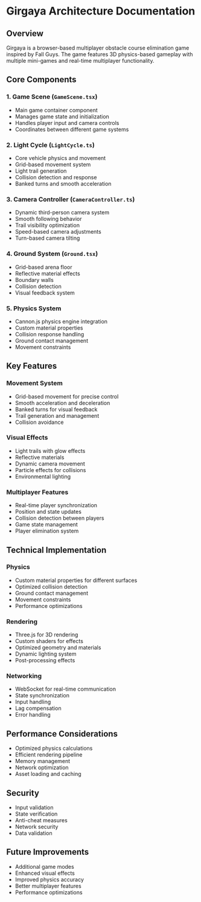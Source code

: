 # Girgaya Architecture Documentation

## Overview
Girgaya is a browser-based multiplayer obstacle course elimination game inspired by Fall Guys. The game features 3D physics-based gameplay with multiple mini-games and real-time multiplayer functionality.

## Core Components

### 1. Game Scene (`GameScene.tsx`)
- Main game container component
- Manages game state and initialization
- Handles player input and camera controls
- Coordinates between different game systems

### 2. Light Cycle (`LightCycle.ts`)
- Core vehicle physics and movement
- Grid-based movement system
- Light trail generation
- Collision detection and response
- Banked turns and smooth acceleration

### 3. Camera Controller (`CameraController.ts`)
- Dynamic third-person camera system
- Smooth following behavior
- Trail visibility optimization
- Speed-based camera adjustments
- Turn-based camera tilting

### 4. Ground System (`Ground.tsx`)
- Grid-based arena floor
- Reflective material effects
- Boundary walls
- Collision detection
- Visual feedback system

### 5. Physics System
- Cannon.js physics engine integration
- Custom material properties
- Collision response handling
- Ground contact management
- Movement constraints

## Key Features

### Movement System
- Grid-based movement for precise control
- Smooth acceleration and deceleration
- Banked turns for visual feedback
- Trail generation and management
- Collision avoidance

### Visual Effects
- Light trails with glow effects
- Reflective materials
- Dynamic camera movement
- Particle effects for collisions
- Environmental lighting

### Multiplayer Features
- Real-time player synchronization
- Position and state updates
- Collision detection between players
- Game state management
- Player elimination system

## Technical Implementation

### Physics
- Custom material properties for different surfaces
- Optimized collision detection
- Ground contact management
- Movement constraints
- Performance optimizations

### Rendering
- Three.js for 3D rendering
- Custom shaders for effects
- Optimized geometry and materials
- Dynamic lighting system
- Post-processing effects

### Networking
- WebSocket for real-time communication
- State synchronization
- Input handling
- Lag compensation
- Error handling

## Performance Considerations
- Optimized physics calculations
- Efficient rendering pipeline
- Memory management
- Network optimization
- Asset loading and caching

## Security
- Input validation
- State verification
- Anti-cheat measures
- Network security
- Data validation

## Future Improvements
- Additional game modes
- Enhanced visual effects
- Improved physics accuracy
- Better multiplayer features
- Performance optimizations 
